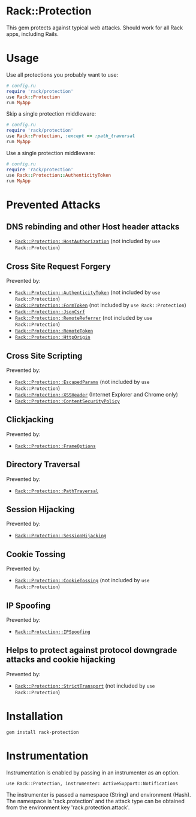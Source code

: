 # Rack::Protection

This gem protects against typical web attacks.
Should work for all Rack apps, including Rails.

# Usage

Use all protections you probably want to use:

``` ruby
# config.ru
require 'rack/protection'
use Rack::Protection
run MyApp
```

Skip a single protection middleware:

``` ruby
# config.ru
require 'rack/protection'
use Rack::Protection, :except => :path_traversal
run MyApp
```

Use a single protection middleware:

``` ruby
# config.ru
require 'rack/protection'
use Rack::Protection::AuthenticityToken
run MyApp
```

# Prevented Attacks

## DNS rebinding and other Host header attacks

* [`Rack::Protection::HostAuthorization`][host-authorization] (not included by `use Rack::Protection`)

## Cross Site Request Forgery

Prevented by:

* [`Rack::Protection::AuthenticityToken`][authenticity-token] (not included by `use Rack::Protection`)
* [`Rack::Protection::FormToken`][form-token] (not included by `use Rack::Protection`)
* [`Rack::Protection::JsonCsrf`][json-csrf]
* [`Rack::Protection::RemoteReferrer`][remote-referrer] (not included by `use Rack::Protection`)
* [`Rack::Protection::RemoteToken`][remote-token]
* [`Rack::Protection::HttpOrigin`][http-origin]

## Cross Site Scripting

Prevented by:

* [`Rack::Protection::EscapedParams`][escaped-params] (not included by `use Rack::Protection`)
* [`Rack::Protection::XSSHeader`][xss-header] (Internet Explorer and Chrome only)
* [`Rack::Protection::ContentSecurityPolicy`][content-security-policy]

## Clickjacking

Prevented by:

* [`Rack::Protection::FrameOptions`][frame-options]

## Directory Traversal

Prevented by:

* [`Rack::Protection::PathTraversal`][path-traversal]

## Session Hijacking

Prevented by:

* [`Rack::Protection::SessionHijacking`][session-hijacking]

## Cookie Tossing

Prevented by:

* [`Rack::Protection::CookieTossing`][cookie-tossing] (not included by `use Rack::Protection`)

## IP Spoofing

Prevented by:

* [`Rack::Protection::IPSpoofing`][ip-spoofing]

## Helps to protect against protocol downgrade attacks and cookie hijacking

Prevented by:

* [`Rack::Protection::StrictTransport`][strict-transport] (not included by `use Rack::Protection`)

# Installation

    gem install rack-protection

# Instrumentation

Instrumentation is enabled by passing in an instrumenter as an option.

```
use Rack::Protection, instrumenter: ActiveSupport::Notifications
```

The instrumenter is passed a namespace (String) and environment (Hash). The namespace is 'rack.protection' and the attack type can be obtained from the environment key 'rack.protection.attack'.

[authenticity-token]: http://www.sinatrarb.com/protection/authenticity_token
[content-security-policy]: http://www.sinatrarb.com/protection/content_security_policy
[cookie-tossing]: http://www.sinatrarb.com/protection/cookie_tossing
[escaped-params]: http://www.sinatrarb.com/protection/escaped_params
[form-token]: http://www.sinatrarb.com/protection/form_token
[frame-options]: http://www.sinatrarb.com/protection/frame_options
[host-authorization]: https://github.com/sinatra/sinatra/blob/main/rack-protection/lib/rack/protection/host_authorization.rb
[http-origin]: http://www.sinatrarb.com/protection/http_origin
[ip-spoofing]: http://www.sinatrarb.com/protection/ip_spoofing
[json-csrf]: http://www.sinatrarb.com/protection/json_csrf
[path-traversal]: http://www.sinatrarb.com/protection/path_traversal
[remote-referrer]: http://www.sinatrarb.com/protection/remote_referrer
[remote-token]: http://www.sinatrarb.com/protection/remote_token
[session-hijacking]: http://www.sinatrarb.com/protection/session_hijacking
[strict-transport]: http://www.sinatrarb.com/protection/strict_transport
[xss-header]: http://www.sinatrarb.com/protection/xss_header
